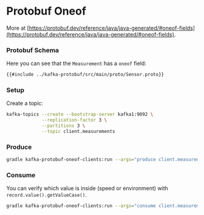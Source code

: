 # Protobuf Oneof

More at [https://protobuf.dev/reference/java/java-generated/#oneof-fields](https://protobuf.dev/reference/java/java-generated/#oneof-fields).

### Protobuf Schema

Here you can see that the `Measurement` has a `oneof` field:

```protobuf
{{#include ../kafka-protobuf/src/main/proto/Sensor.proto}}
```

### Setup

Create a topic:

```bash
kafka-topics --create --bootstrap-server kafka1:9092 \
             --replication-factor 3 \
             --partitions 3 \
             --topic client.measurements
```

### Produce

```bash
gradle kafka-protobuf-oneof-clients:run --args="produce client.measurements 100"
```

### Consume

You can verify which value is inside (speed or environment) with `record.value().getValueCase()`.

```bash
gradle kafka-protobuf-oneof-clients:run --args="consume client.measurements"
```